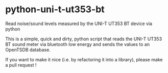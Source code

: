 # python-uni-t-ut353-bt
Read noise/sound levels measured by the UNI-T UT353 BT device via python

This is a simple, quick and dirty, python script that reads the UNI-T UT353 BT
sound meter via bluetooth low energy and sends the values to an OpenTSDB database.

If you want to make it nice (i.e. by refactoring it into a library), please make a pull request !
